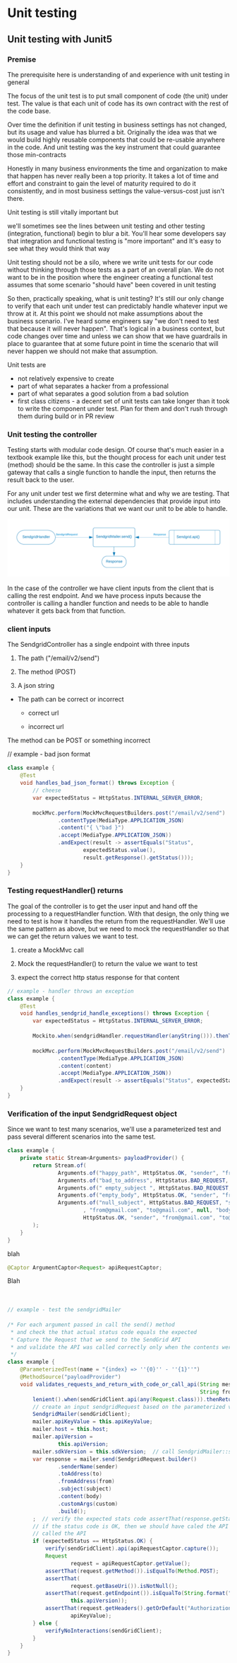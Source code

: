 # Unit testing

## Unit testing with Junit5

### Premise

The prerequisite here is understanding of and experience with unit testing in general

The focus of the unit test is to put small component of code (the unit) under test. The value is that each unit of code
has its own contract with the rest of the code base.

Over time the definition if unit testing in business settings has not changed, but its usage and value has blurred a
bit. Originally the idea was that we would build highly reusable components that could be re-usable anywhere in the
code. And unit testing was the key instrument that could guarantee those min-contracts

Honestly in many business environments the time and organization to make that happen has never really been a top
priority. It takes a lot of time and effort and constraint to gain the level of maturity required to do it consistently,
and in most business settings the value-versus-cost just isn't there.

Unit testing is still vitally important but

we'll sometimes see the lines between unit testing and other testing (integration, functional) begin to blur a bit.
You'll hear some developers say that integration and functional testing is "more important" and It's easy to see what
they would think that way

Unit testing should not be a silo, where we write unit tests for our code without thinking through those tests as a part
of an overall plan. We do not want to be in the position where the engineer creating a functional test assumes that some
scenario "should have" been covered in unit testing

So then, practically speaking, what is unit testing? It's still our only change to verify that each unit under test can
predictably handle whatever input we throw at it. At this point we should not make assumptions about the business
scenario. I've heard some engineers say "we don't need to test that because it will never happen". That's logical in a
business context, but code changes over time and unless we can show that we have guardrails in place to guarantee that
at some future point in time the scenario that will never happen we should not make that assumption.

Unit tests are

- not relatively expensive to create
- part of what separates a hacker from a professional
- part of what separates a good solution from a bad solution
- first class citizens - a decent set of unit tests can take longer than it took to write the component under test. Plan
  for them and don't rush through them during build or in PR review

### Unit testing the controller

Testing starts with modular code design. Of course that's much easier in a textbook example like this, but the thought
process for each unit under test (method) should be the same. In this case the controller is just a simple gateway that
calls a single function to handle the input, then returns the result back to the user.

For any unit under test we first determine what and why we are testing. That includes understanding the external
dependencies that provide input into our unit. These are the variations that we want our unit to be able to handle.

![overview](../assets/image001.png)

In the case of the controller we have client inputs from the client that is calling the rest endpoint. And we have
process inputs because the controller is calling a handler function and needs to be able to handle whatever it gets back
from that function.

### client inputs

The SendgridController has a single endpoint with three inputs

1. The path  ("/email/v2/send")

2. The method (POST)

3. A json string

- The path can be correct or incorrect

    - correct url

    - incorrect url

The method can be POST or something incorrect

// example - bad json format

```java
class example {
    @Test
    void handles_bad_json_format() throws Exception {
        // cheese
        var expectedStatus = HttpStatus.INTERNAL_SERVER_ERROR;

        mockMvc.perform(MockMvcRequestBuilders.post("/email/v2/send")
                .contentType(MediaType.APPLICATION_JSON)
                .content("{ \"bad }")
                .accept(MediaType.APPLICATION_JSON))
                .andExpect(result -> assertEquals("Status",
                        expectedStatus.value(),
                        result.getResponse().getStatus()));
    }
}
```

### Testing requestHandler() returns

The goal of the controller is to get the user input and hand off the processing to a requestHandler function. With that
design, the only thing we need to test is how it handles the return from the requestHandler. We'll use the same pattern
as above, but we need to mock the requestHandler so that we can get the return values we want to test.

1. create a MockMvc call

2. Mock the requestHandler() to return the value we want to test

3. expect the correct http status response for that content

```java
// example - handler throws an exception
class example {
    @Test
    void handles_sendgrid_handle_exceptions() throws Exception {
        var expectedStatus = HttpStatus.INTERNAL_SERVER_ERROR;

        Mockito.when(sendgridHandler.requestHandler(anyString())).thenThrow(new RuntimeException("Bad juju"));

        mockMvc.perform(MockMvcRequestBuilders.post("/email/v2/send")
                .contentType(MediaType.APPLICATION_JSON)
                .content(content)
                .accept(MediaType.APPLICATION_JSON))
                .andExpect(result -> assertEquals("Status", expectedStatus.value(), result.getResponse().getStatus()));
    }
}
```

### Verification of the input SendgridRequest object

Since we want to test many scenarios, we'll use a parameterized test and pass several different scenarios into the same
test.

```java
class example {
    private static Stream<Arguments> payloadProvider() {
        return Stream.of(
                Arguments.of("happy_path", HttpStatus.OK, "sender", "from@gmail.com", "to@gmail.com", "subjectline", "body", Map.of(" cheese", " grater")), Arguments.of(" bad_from_address", HttpStatus.BAD_REQUEST, " sender", " from.BAD.com", " to @gmail.com ", "subjectline", "body", Map.of("cheese", "grater")),
                Arguments.of("bad_to_address", HttpStatus.BAD_REQUEST, "sender", " from @gmail.com ", " to.BAD.com ", " subjectline ", " body ", Map.of(" cheese ", " grater ")),
                Arguments.of(" empty_subject ", HttpStatus.BAD_REQUEST, "sender", "from@gmail.com", "to@gmail.com", "", "body", Map.of("cheese", "grater")),
                Arguments.of("empty_body", HttpStatus.OK, "sender", "from@gmail.com", "to@gmail.com", "subject", "", Map.of("cheese", " grater")), Arguments.of(" null_from_address", HttpStatus.BAD_REQUEST, " sender", null, " to @gmail.com ", " subjectline ", " body ", Map.of(" cheese ", " grater ")), Arguments.of(" null_to_address ", HttpStatus.BAD_REQUEST, " sender ", " from @gmail.com ", null, "subjectline", "body", Map.of("cheese", "grater")),
                Arguments.of("null_subject", HttpStatus.BAD_REQUEST, "sender"
                        , "from@gmail.com", "to@gmail.com", null, "body", Map.of("cheese", "grater")), Arguments.of("null_body",
                        HttpStatus.OK, "sender", "from@gmail.com", "to@gmail.com", "subject", null, Map.of("cheese", "grater")), Arguments.of(" null_args", HttpStatus.OK, " sender", " from @gmail.com ", " to @gmail.com ", " subject ", " body ", null)
        );
    }
}
```

blah

```java
@Captor ArgumentCaptor<Request> apiRequestCaptor;
```

Blah

```java


// example - test the sendgridMailer

/* For each argument passed in call the send() method
 * and check the that actual status code equals the expected
 * Capture the Request that we send to the SendGrid API
 * and validate the API was called correctly only when the contents were valid
 */
class example {
    @ParameterizedTest(name = "{index} => ''{0}'' - ''{1}''")
    @MethodSource("payloadProvider")
    void validates_requests_and_return_with_code_or_call_api(String message, HttpStatus expectedStatus, String sender,
                                                             String from, String to, String subject, String body, Map<String, String> custom) throws IOException { // mock the API
        lenient().when(sendGridClient.api(any(Request.class))).thenReturn(new Response(HttpStatus.OK.value(), "{}", null)); ​
        // create an input sendgridRequest based on the parameterized values passed in and set properties var mailer = new
        SendgridMailer(sendGridClient);
        mailer.apiKeyValue = this.apiKeyValue;
        mailer.host = this.host;
        mailer.apiVersion =
                this.apiVersion;
        mailer.sdkVersion = this.sdkVersion;  // call SendgridMailer::send 
        var response = mailer.send(SendgridRequest.builder()
                .senderName(sender)
                .toAddress(to)
                .fromAddress(from)
                .subject(subject)
                .content(body)
                .customArgs(custom)
                .build();
        ;  // verify the expected stats code assertThat(response.getStatusCode()).isEqualTo(expectedStatus.value());
        // if the status code is OK, then we should have caled the API // - otherwise we should have returned early and NOT
        // called the API 
        if (expectedStatus == HttpStatus.OK) {
            verify(sendGridClient).api(apiRequestCaptor.capture());
            Request
                    request = apiRequestCaptor.getValue();
            assertThat(request.getMethod()).isEqualTo(Method.POST);
            assertThat(
                    request.getBaseUri()).isNotNull();
            assertThat(request.getEndpoint()).isEqualTo(String.format("/%s/mail/send",
                    this.apiVersion));
            assertThat(request.getHeaders().getOrDefault("Authorization", "")).isEqualTo("Bearer " +
                    apiKeyValue);
        } else {
            verifyNoInteractions(sendGridClient);
        }
    }
}
  ```

​

